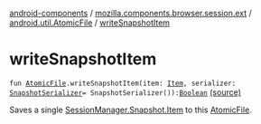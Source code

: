 [android-components](../../index.md) / [mozilla.components.browser.session.ext](../index.md) / [android.util.AtomicFile](index.md) / [writeSnapshotItem](./write-snapshot-item.md)

# writeSnapshotItem

`fun `[`AtomicFile`](https://developer.android.com/reference/android/util/AtomicFile.html)`.writeSnapshotItem(item: `[`Item`](../../mozilla.components.browser.session/-session-manager/-snapshot/-item/index.md)`, serializer: `[`SnapshotSerializer`](../../mozilla.components.browser.session.storage/-snapshot-serializer/index.md)` = SnapshotSerializer()): `[`Boolean`](https://kotlinlang.org/api/latest/jvm/stdlib/kotlin/-boolean/index.html) [(source)](https://github.com/mozilla-mobile/android-components/blob/master/components/browser/session/src/main/java/mozilla/components/browser/session/ext/AtomicFile.kt#L60)

Saves a single [SessionManager.Snapshot.Item](../../mozilla.components.browser.session/-session-manager/-snapshot/-item/index.md) to this [AtomicFile](https://developer.android.com/reference/android/util/AtomicFile.html).

